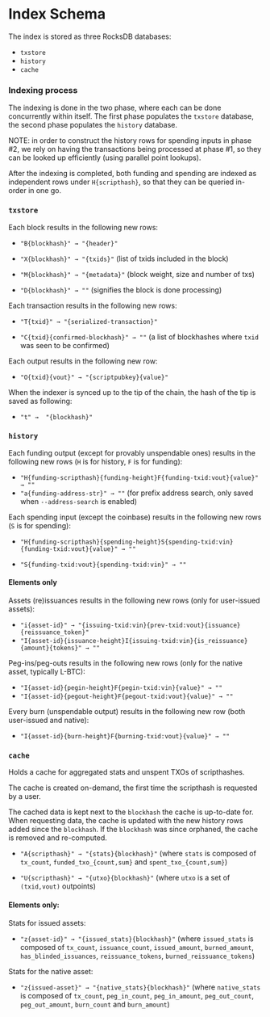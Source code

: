 # Index Schema

The index is stored as three RocksDB databases:

- `txstore`
- `history`
- `cache`

### Indexing process

The indexing is done in the two phase, where each can be done concurrently within itself.
The first phase populates the `txstore` database, the second phase populates the `history` database.

NOTE: in order to construct the history rows for spending inputs in phase #2, we rely on having the transactions being processed at phase #1, so they can be looked up efficiently (using parallel point lookups).

After the indexing is completed, both funding and spending are indexed as independent rows under `H{scripthash}`, so that they can be queried in-order in one go.

### `txstore`

Each block results in the following new rows:

 * `"B{blockhash}" → "{header}"`

 * `"X{blockhash}" → "{txids}"` (list of txids included in the block)

 * `"M{blockhash}" → "{metadata}"` (block weight, size and number of txs)

 * `"D{blockhash}" → ""` (signifies the block is done processing)

Each transaction results in the following new rows:

 * `"T{txid}" → "{serialized-transaction}"`

 * `"C{txid}{confirmed-blockhash}" → ""` (a list of blockhashes where `txid` was seen to be confirmed)

Each output results in the following new row:

 * `"O{txid}{vout}" → "{scriptpubkey}{value}"`

When the indexer is synced up to the tip of the chain, the hash of the tip is saved as following:

 * `"t" →  "{blockhash}"`

### `history`

Each funding output (except for provably unspendable ones) results in the following new rows (`H` is for history, `F` is for funding):

 * `"H{funding-scripthash}{funding-height}F{funding-txid:vout}{value}" → ""`
 * `"a{funding-address-str}" → ""` (for prefix address search, only saved when `--address-search` is enabled)

Each spending input (except the coinbase) results in the following new rows (`S` is for spending):

 * `"H{funding-scripthash}{spending-height}S{spending-txid:vin}{funding-txid:vout}{value}" → ""`

 * `"S{funding-txid:vout}{spending-txid:vin}" → ""`

#### Elements only

Assets (re)issuances results in the following new rows (only for user-issued assets):

 * `"i{asset-id}" → "{issuing-txid:vin}{prev-txid:vout}{issuance}{reissuance_token}"`
 * `"I{asset-id}{issuance-height}I{issuing-txid:vin}{is_reissuance}{amount}{tokens}" → ""`

Peg-ins/peg-outs results in the following new rows (only for the native asset, typically L-BTC):

 * `"I{asset-id}{pegin-height}F{pegin-txid:vin}{value}" → ""`
 * `"I{asset-id}{pegout-height}F{pegout-txid:vout}{value}" → ""`

Every burn (unspendable output) results in the following new row (both user-issued and native):

 * `"I{asset-id}{burn-height}F{burning-txid:vout}{value}" → ""`

### `cache`

Holds a cache for aggregated stats and unspent TXOs of scripthashes.

The cache is created on-demand, the first time the scripthash is requested by a user.

The cached data is kept next to the `blockhash` the cache is up-to-date for.
When requesting data, the cache is updated with the new history rows added since the `blockhash`.
If the `blockhash` was since orphaned, the cache is removed and re-computed.

 * `"A{scripthash}" → "{stats}{blockhash}"` (where `stats` is composed of `tx_count`, `funded_txo_{count,sum}` and `spent_txo_{count,sum}`)

 * `"U{scripthash}" → "{utxo}{blockhash}"` (where `utxo` is a set of `(txid,vout)` outpoints)

#### Elements only:

Stats for issued assets:
 * `"z{asset-id}" → "{issued_stats}{blockhash}"` (where `issued_stats` is composed of `tx_count`, `issuance_count`, `issued_amount`, `burned_amount`, `has_blinded_issuances`, `reissuance_tokens`, `burned_reissuance_tokens`)

Stats for the native asset:
 * `"z{issued-asset}" → "{native_stats}{blockhash}"` (where `native_stats` is composed of `tx_count`, `peg_in_count`, `peg_in_amount`, `peg_out_count`, `peg_out_amount`, `burn_count` and `burn_amount`)
